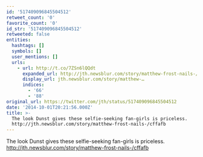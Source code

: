 ```yaml
---
id: '517409096845504512'
retweet_count: '0'
favorite_count: '0'
id_str: '517409096845504512'
retweeted: false
entities:
  hashtags: []
  symbols: []
  user_mentions: []
  urls:
    - url: http://t.co/7ZSn6lQQdt
      expanded_url: http://jth.newsblur.com/story/matthew-frost-nails-/cffafb
      display_url: jth.newsblur.com/story/matthew-…
      indices:
        - '66'
        - '88'
original_url: https://twitter.com/jth/status/517409096845504512
date: '2014-10-01T20:21:56.000Z'
title: >-
  The look Dunst gives these selfie-seeking fan-girls is priceless.
  http://jth.newsblur.com/story/matthew-frost-nails-/cffafb
---
```


The look Dunst gives these selfie-seeking fan-girls is priceless. http://jth.newsblur.com/story/matthew-frost-nails-/cffafb